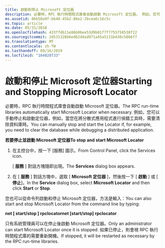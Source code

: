 ```yaml
---
title: 啟動和停止 Microsoft 定位器
description: 必要時，RPC 執行時間程式庫會自動啟動 Microsoft 定位器。 例如，您可以手動停止和啟動定位器，例如，當您在將分散式應用程式進行偵錯工具時，需要清除資料庫時。
ms.assetid: 06b50a9f-b640-45b2-86e2-2bcea6c16c5c
ms.topic: article
ms.date: 05/31/2018
ms.openlocfilehash: 433ffdb11e86b06ee53d9b01f7f7755758538f22
ms.sourcegitcommit: 2d531328b6ed82d4ad971a45a5131b430c5866f7
ms.translationtype: MT
ms.contentlocale: zh-TW
ms.lasthandoff: 09/16/2019
ms.locfileid: "104020733"
---
```

# <a name="starting-and-stopping-microsoft-locator"></a><span data-ttu-id="9be7d-104">啟動和停止 Microsoft 定位器</span><span class="sxs-lookup"><span data-stu-id="9be7d-104">Starting and Stopping Microsoft Locator</span></span>

<span data-ttu-id="9be7d-105">必要時，RPC 執行時間程式庫會自動啟動 Microsoft 定位器。</span><span class="sxs-lookup"><span data-stu-id="9be7d-105">The RPC run-time libraries automatically start Microsoft Locator when necessary.</span></span> <span data-ttu-id="9be7d-106">例如，您可以手動停止和啟動定位器，例如，當您在將分散式應用程式進行偵錯工具時，需要清除資料庫時。</span><span class="sxs-lookup"><span data-stu-id="9be7d-106">You can manually stop and start the Locator if, for example, you need to clear the database while debugging a distributed application.</span></span>

<span data-ttu-id="9be7d-107">**若要停止並啟動 Microsoft 定位器**</span><span class="sxs-lookup"><span data-stu-id="9be7d-107">**To stop and start Microsoft Locator**</span></span>

1.  <span data-ttu-id="9be7d-108">在主控台中，按一下 [服務] 圖示。</span><span class="sxs-lookup"><span data-stu-id="9be7d-108">From Control Panel, click the Services icon.</span></span>

    <span data-ttu-id="9be7d-109">[ **服務** ] 對話方塊隨即出現。</span><span class="sxs-lookup"><span data-stu-id="9be7d-109">The **Services** dialog box appears.</span></span>

2.  <span data-ttu-id="9be7d-110">在 [ **服務** ] 對話方塊中，選取 [ **Microsoft 定位器** ]，然後按一下 [ **啟動** ] 或 [ **停止**]。</span><span class="sxs-lookup"><span data-stu-id="9be7d-110">In the **Service** dialog box, select **Microsoft Locator** and then click **Start** or **Stop**.</span></span>

<span data-ttu-id="9be7d-111">您也可以從命令列啟動和停止 Microsoft 定位器，方法是輸入：</span><span class="sxs-lookup"><span data-stu-id="9be7d-111">You can also start and stop Microsoft Locator from the command line by typing:</span></span>

<span data-ttu-id="9be7d-112">**net \[ start/stop \] rpclocator**</span><span class="sxs-lookup"><span data-stu-id="9be7d-112">**net \[start/stop\] rpclocator**</span></span>

<span data-ttu-id="9be7d-113">只有系統管理員可以在停止後啟動 Microsoft 定位器。</span><span class="sxs-lookup"><span data-stu-id="9be7d-113">Only an administrator can start Microsoft Locator once it is stopped.</span></span> <span data-ttu-id="9be7d-114">如果已停止，則會視 RPC 執行時間程式庫的需要重新開機。</span><span class="sxs-lookup"><span data-stu-id="9be7d-114">If stopped, it will be restarted as necessary by the RPC run-time libraries.</span></span>

 

 




